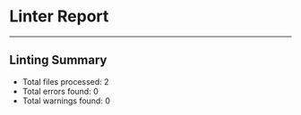 # Linter Report


---
## Linting Summary
- Total files processed: 2
- Total errors found: 0
- Total warnings found: 0
